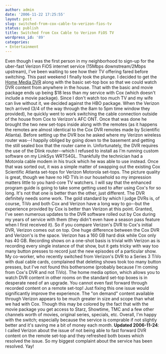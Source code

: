 ```yaml
---
author: admin
date: '2006-11-22 17:25:55'
layout: post
slug: switched-from-cox-cable-to-verizon-fios-tv
status: publish
title: Switched from Cox Cable to Verizon FiOS TV
wordpress_id: '89'
categories:
- Entertainment
---
```


Even though I was the first person in my neighborhood to sign-up for the
uber-fast Verizon FiOS internet service (15Mbps downstream/2Mbps
upstream), I've been waiting to see how their TV offering fared before
switching. This past weekend I finally took the plunge. I decided to get
the [Home Media
DVR](http://broadband.motorola.com/catalog/productdetail.asp?ProductID=446)
along with the basic set-top box so that we could watch DVR content from
anywhere in the house. That with the basic and movie package ends up
being $18 less than my service with Cox (which doesn't include a movie
package). Since I don't watch too much TV and my wife can live without
it, we decided against the HBO package. When the Verizon tech arrived
(3/4 of the way through the 8am to 5pm time window they provided), he
quickly went to work switching the cable connection outside of the house
from Cox to Verizon's AFC ONT. Once that was done he brought the two new
set-tops inside along with the remotes (as it happens the remotes are
almost identical to the Cox DVR remotes made by Scientific Atlanta).
Before setting up the DVR box he asked where my Verizon wireless router
was--I happily obliged by going down to the basement and getting the
still sealed box that the router came in. Unfortunately, the DVR
requires the use of the Dlink router--which I refused to install as I'm
running custom software on my LinkSys WRT54GL. Thankfully the technician
had a Motorola cable modem in his truck which he was able to use
instead. Once that was sorted out, it was a simple matter of swapping
out the existing Cox Scientific Atlanta set-tops for Verizon Motorola
set-tops. The picture quality is great, though we have no HD TVs in our
household so my impression matters little to you hard-core TV watchers.
I will say that the enhanced program guide is going to take some getting
used to after using Cox's for so long. It's not that one is better than
the other, just different. The DVR definitely needs some work. The gold
standard by which I judge DVRs is, of course, TiVo and both Cox and
Verizon have a long way to go--but the experience provided by Cox is
better than Verizon at this point. Granted, I've seen numerous updates
to the DVR software rolled out by Cox during my years of service with
them (they didn't even have a season pass feature when I first received
it). So if you compare Verizon's DVR to Cox's initial DVR, Verizon comes
out on top. One huge difference between the Cox DVR and Verizon's is the
space. Verizon has a 160 GB hard disk while Cox only has 40 GB.
Recording shows on a one-shot basis is trivial with Verizon as is
recording every single instance of that show, but it gets tricky with
way too many button presses to record just the new episodes of a
particular show. My co-worker, who recently switched from Verizon's DVR
to a Series 3 TiVo with dual cable cards, complained that deleting shows
took too many button presses, but I've not found this bothersome
(probably because I'm coming from Cox's DVR and not TiVo). The home
media option, which allows you to watch DVR content in other rooms on
the standard set-top boxes is in desperate need of an upgrade. You
cannot even fast forward through recorded content on a remote set-top!
Just fixing this one issue would significantly improve the experience.
The "on demand" content available through Verizon appears to be much
greater in size and scope than what we had with Cox. Though this may be
colored by the fact that with the movie package you get access to Starz,
Showtime, TMC and a few other channels worth of movies, original series,
specials, etc. Overall, I'm happy with the switch; especially because
the service is comprable if not slightly better and it's saving me a bit
of money each month. **Updated 2006-11-24**: I called Verizon about the
issue of not being able to fast forward DVR content on the remote
set-top and they refreshed both boxes which resolved the issue. So my
biggest complaint about the service has been resolved. Yay!
